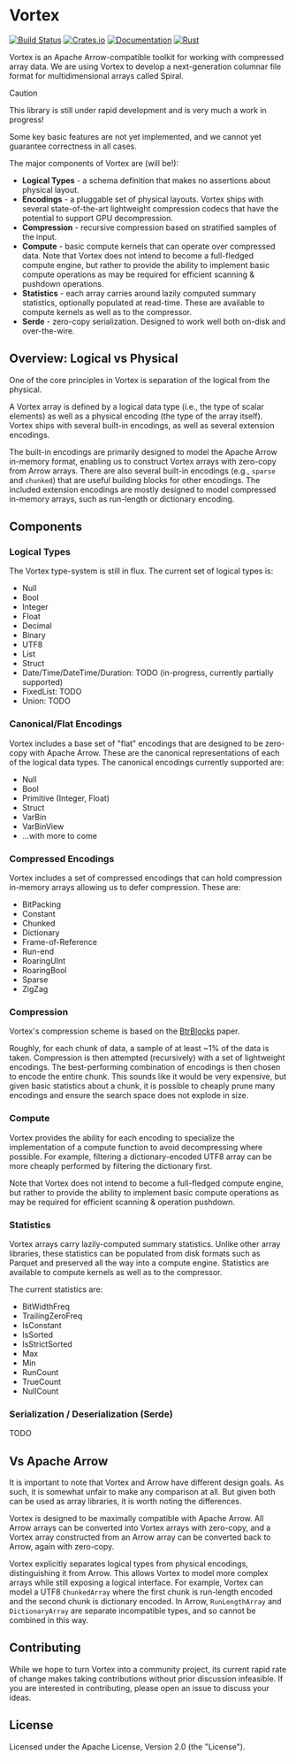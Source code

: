 # Vortex

[![Build Status](https://github.com/fulcrum-so/vortex/actions/workflows/ci.yml/badge.svg)](https://github.com/fulcrum-so/vortex/actions)
[![Crates.io](https://img.shields.io/crates/v/vortex-array.svg)](https://crates.io/crates/vortex-array)
[![Documentation](https://docs.rs/vortex-rs/badge.svg)](https://docs.rs/vortex-array)
[![Rust](https://img.shields.io/badge/rust-1.76.0%2B-blue.svg?maxAge=3600)](https://github.com/fulcrum-so/vortex)

Vortex is an Apache Arrow-compatible toolkit for working with compressed array data. We are using Vortex to develop a
next-generation columnar file format for multidimensional arrays called Spiral.

> [!CAUTION]
> This library is still under rapid development and is very much a work in progress!
>
> Some key basic features are not yet implemented, and we cannot yet guarantee correctness in all cases.

The major components of Vortex are (will be!):

* **Logical Types** - a schema definition that makes no assertions about physical layout.
* **Encodings** - a pluggable set of physical layouts. Vortex ships with several state-of-the-art lightweight 
compression codecs that have the potential to support GPU decompression.
* **Compression** - recursive compression based on stratified samples of the input.
* **Compute** - basic compute kernels that can operate over compressed data. Note that Vortex does not intend to become
  a full-fledged compute engine, but rather to provide the ability to implement basic compute operations as may be
  required for efficient scanning & pushdown operations.
* **Statistics** - each array carries around lazily computed summary statistics, optionally populated at read-time.
  These are available to compute kernels as well as to the compressor.
* **Serde** - zero-copy serialization. Designed to work well both on-disk and over-the-wire.

## Overview: Logical vs Physical

One of the core principles in Vortex is separation of the logical from the physical.

A Vortex array is defined by a logical data type (i.e., the type of scalar elements) as well as a physical encoding 
(the type of the array itself). Vortex ships with several built-in encodings, as well as several extension encodings.

The built-in encodings are primarily designed to model the Apache Arrow in-memory format, enabling us to construct Vortex
arrays with zero-copy from Arrow arrays. There are also several built-in encodings (e.g., `sparse` and `chunked`) that
are useful building blocks for other encodings.
The included extension encodings are mostly designed to model compressed in-memory arrays, such as run-length or
dictionary encoding.

## Components

### Logical Types

The Vortex type-system is still in flux. The current set of logical types is:

* Null
* Bool
* Integer
* Float
* Decimal
* Binary
* UTF8
* List
* Struct
* Date/Time/DateTime/Duration: TODO (in-progress, currently partially supported)
* FixedList: TODO
* Union: TODO

### Canonical/Flat Encodings

Vortex includes a base set of "flat" encodings that are designed to be zero-copy with Apache Arrow. These are the canonical
representations of each of the logical data types. The canonical encodings currently supported are:

* Null
* Bool
* Primitive (Integer, Float)
* Struct
* VarBin
* VarBinView
* ...with more to come

### Compressed Encodings

Vortex includes a set of compressed encodings that can hold compression in-memory arrays allowing us to defer
compression. These are:

* BitPacking
* Constant
* Chunked
* Dictionary
* Frame-of-Reference
* Run-end
* RoaringUInt
* RoaringBool
* Sparse
* ZigZag

### Compression

Vortex's compression scheme is based on the [BtrBlocks](https://www.cs.cit.tum.de/fileadmin/w00cfj/dis/papers/btrblocks.pdf) paper.

Roughly, for each chunk of data, a sample of at least ~1% of the data is taken. Compression is then attempted (recursively)
with a set of lightweight encodings. The best-performing combination of encodings is then chosen to encode the entire chunk.
This sounds like it would be very expensive, but given basic statistics about a chunk, it is possible to cheaply prune
many encodings and ensure the search space does not explode in size.

### Compute

Vortex provides the ability for each encoding to specialize the implementation of a compute function to avoid
decompressing where possible. For example, filtering a dictionary-encoded UTF8 array can be more cheaply performed by
filtering the dictionary first.

Note that Vortex does not intend to become a full-fledged compute engine, but rather to provide the ability to
implement basic compute operations as may be required for efficient scanning & operation pushdown.

### Statistics

Vortex arrays carry lazily-computed summary statistics. Unlike other array libraries, these statistics can be populated
from disk formats such as Parquet and preserved all the way into a compute engine. Statistics are available to compute
kernels as well as to the compressor.

The current statistics are:

* BitWidthFreq
* TrailingZeroFreq
* IsConstant
* IsSorted
* IsStrictSorted
* Max
* Min
* RunCount
* TrueCount
* NullCount

### Serialization / Deserialization (Serde)

TODO

## Vs Apache Arrow

It is important to note that Vortex and Arrow have different design goals. As such, it is somewhat
unfair to make any comparison at all. But given both can be used as array libraries, it is worth noting the differences.

Vortex is designed to be maximally compatible with Apache Arrow. All Arrow arrays can be converted into Vortex arrays
with zero-copy, and a Vortex array constructed from an Arrow array can be converted back to Arrow, again with zero-copy.

Vortex explicitly separates logical types from physical encodings, distinguishing it from Arrow. This allows
Vortex to model more complex arrays while still exposing a logical interface. For example, Vortex can model a UTF8
`ChunkedArray` where the first chunk is run-length encoded and the second chunk is dictionary encoded.
In Arrow, `RunLengthArray` and `DictionaryArray` are separate incompatible types, and so cannot be combined in this way.

## Contributing

While we hope to turn Vortex into a community project, its current rapid rate of change makes taking contributions 
without prior discussion infeasible. If you are interested in contributing, please open an issue to discuss your ideas.

## License

Licensed under the Apache License, Version 2.0 (the "License").